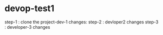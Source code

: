 # devop-test1
step-1 : clone the project-dev-1 changes:
step-2 : devloper2 changes 
step-3 : developer-3 changes 
